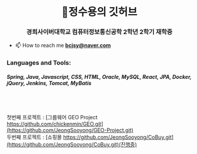 <h1 align="center">👋정수용의 깃허브</h1>
<h3 align="center">경희사이버대학교 컴퓨터정보통신공학 2학년 2학기 재학중</h3>

- 📫 How to reach me **bcjsy@naver.com**


<p align="left">
</p>

<h3 align="left">Languages and Tools:</h3>
  <h5>Spring, Java, Javascript, CSS, HTML, Oracle, MySQL, React, JPA, Docker, jQuery, Jenkins, Tomcat, MyBatis</h1>


<br><br><br>
첫번째 프로젝트 : [그룹웨어 GEO Project https://github.com/chickenmin/GEO.git](https://github.com/JeongSooyong/GEO-Project.git)
<br>
두번째 프로젝트 : [쇼핑몰 https://github.com/JeongSooyong/CoBuy.git](https://github.com/JeongSooyong/CoBuy.git)(진행중)

